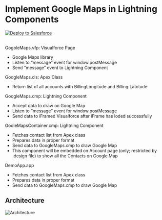 # Implement Google Maps in Lightning Components


<a href="https://githubsfdeploy.herokuapp.com?owner=sthornley&repo=Blog-GoogleMaps-Contact-Sample">
  <img alt="Deploy to Salesforce" src="https://raw.githubusercontent.com/afawcett/githubsfdeploy/master/deploy.png">
</a>
<br/><br/>

GogoleMaps.vfp: Visualforce Page
- Google Maps library
- Listen to “message” event for window.postMessage
- Send “message” event to Lightning Component

GoogleMaps.cls: Apex Class
- Return list of all accounts with BillingLongitude and Billing Latotude

GoogleMaps.cmp: Lightning Component
- Accept data to draw on Google Map
- Listen to “message” event for window.postMessage
- Send data to iFramed Visualforce after iFrame has loded successfully

GooleMapsContainer.cmp: Lightning Component
- Fetches contact list from Apex class
- Prepares data in proper format
- Send data to GoogleMaps.cmp to draw Google Map
- This component will be embedded on Account page (only; restricted by .design file) to show all the Contacts on Google Map

DemoApp.app
- Fetches contact list from Apex class
- Prepares data in proper format
- Send data to GoogleMaps.cmp to draw Google Map

## Architecture
![Architecture](https://raw.githubusercontent.com/jrattanpal/Blog-GoogleMapsSample/master/Resources/Assets/GoogleMapsLightningComponents-Architecture.png?new=2)
